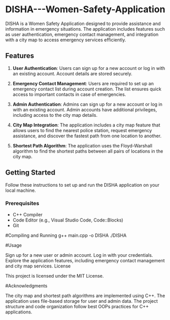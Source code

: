 # DISHA---Women-Safety-Application
DISHA is a Women Safety Application designed to provide assistance and information in emergency situations. The application includes features such as user authentication, emergency contact management, and integration with a city map to access emergency services efficiently.

## Features

1. **User Authentication**: Users can sign up for a new account or log in with an existing account. Account details are stored securely.

2. **Emergency Contact Management**: Users are required to set up an emergency contact list during account creation. The list ensures quick access to important contacts in case of emergencies.

3. **Admin Authentication**: Admins can sign up for a new account or log in with an existing account. Admin accounts have additional privileges, including access to the city map details.

4. **City Map Integration**: The application includes a city map feature that allows users to find the nearest police station, request emergency assistance, and discover the fastest path from one location to another.

5. **Shortest Path Algorithm**: The application uses the Floyd-Warshall algorithm to find the shortest paths between all pairs of locations in the city map.

## Getting Started

Follow these instructions to set up and run the DISHA application on your local machine.

### Prerequisites

- C++ Compiler
- Code Editor (e.g., Visual Studio Code, Code::Blocks)
- Git


#Compiling and Running
g++ main.cpp -o DISHA
./DISHA

#Usage

Sign up for a new user or admin account.
Log in with your credentials.
Explore the application features, including emergency contact management and city map services.
License

This project is licensed under the MIT License.

#Acknowledgments

The city map and shortest path algorithms are implemented using C++.
The application uses file-based storage for user and admin data.
The project structure and code organization follow best OOPs practices for C++ applications.
